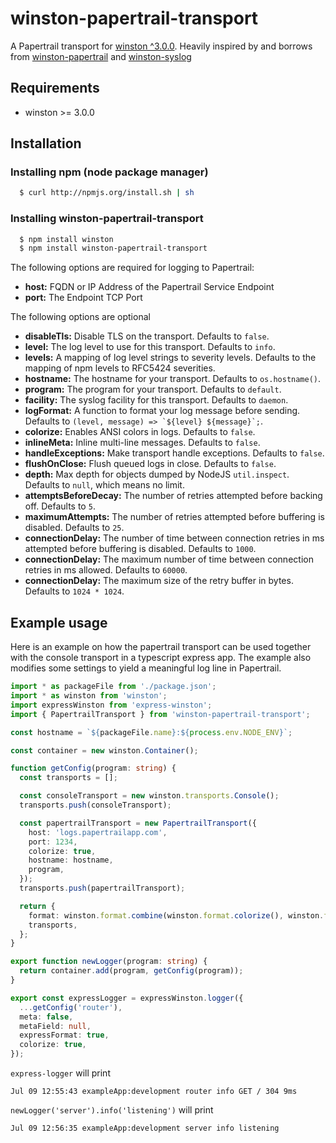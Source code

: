 # winston-papertrail-transport

A Papertrail transport for [winston ^3.0.0][0].
Heavily inspired by and borrows from [winston-papertrail][1] and [winston-syslog][2]

## Requirements

- winston >= 3.0.0

## Installation

### Installing npm (node package manager)

```bash
  $ curl http://npmjs.org/install.sh | sh
```

### Installing winston-papertrail-transport

```bash
  $ npm install winston
  $ npm install winston-papertrail-transport
```

The following options are required for logging to Papertrail:

- **host:** FQDN or IP Address of the Papertrail Service Endpoint
- **port:** The Endpoint TCP Port

The following options are optional

- **disableTls:** Disable TLS on the transport. Defaults to `false`.
- **level:** The log level to use for this transport. Defaults to `info`.
- **levels:** A mapping of log level strings to severity levels. Defaults to the mapping of npm levels to RFC5424 severities.
- **hostname:** The hostname for your transport. Defaults to `os.hostname()`.
- **program:** The program for your transport. Defaults to `default`.
- **facility:** The syslog facility for this transport. Defaults to `daemon`.
- **logFormat:** A function to format your log message before sending. Defaults to `` (level, message) => `${level} ${message}`; ``.
- **colorize:** Enables ANSI colors in logs. Defaults to `false`.
- **inlineMeta:** Inline multi-line messages. Defaults to `false`.
- **handleExceptions:** Make transport handle exceptions. Defaults to `false`.
- **flushOnClose:** Flush queued logs in close. Defaults to `false`.
- **depth:** Max depth for objects dumped by NodeJS `util.inspect`. Defaults to `null`, which means no limit.
- **attemptsBeforeDecay:** The number of retries attempted before backing off. Defaults to `5`.
- **maximumAttempts:** The number of retries attempted before buffering is disabled. Defaults to `25`.
- **connectionDelay:** The number of time between connection retries in ms attempted before buffering is disabled. Defaults to `1000`.
- **connectionDelay:** The maximum number of time between connection retries in ms allowed. Defaults to `60000`.
- **connectionDelay:** The maximum size of the retry buffer in bytes. Defaults to `1024 * 1024`.

## Example usage

Here is an example on how the papertrail transport can be used together with the console transport in a typescript express app. The example also modifies some settings to yield a meaningful log line in Papertrail.

```typescript
import * as packageFile from './package.json';
import * as winston from 'winston';
import expressWinston from 'express-winston';
import { PapertrailTransport } from 'winston-papertrail-transport';

const hostname = `${packageFile.name}:${process.env.NODE_ENV}`;

const container = new winston.Container();

function getConfig(program: string) {
  const transports = [];

  const consoleTransport = new winston.transports.Console();
  transports.push(consoleTransport);

  const papertrailTransport = new PapertrailTransport({
    host: 'logs.papertrailapp.com',
    port: 1234,
    colorize: true,
    hostname: hostname,
    program,
  });
  transports.push(papertrailTransport);

  return {
    format: winston.format.combine(winston.format.colorize(), winston.format.simple()),
    transports,
  };
}

export function newLogger(program: string) {
  return container.add(program, getConfig(program));
}

export const expressLogger = expressWinston.logger({
  ...getConfig('router'),
  meta: false,
  metaField: null,
  expressFormat: true,
  colorize: true,
});
```

`express-logger` will print

`Jul 09 12:55:43 exampleApp:development router info GET / 304 9ms`

`newLogger('server').info('listening')` will print

`Jul 09 12:56:35 exampleApp:development server info listening`

[0]: https://github.com/winstonjs/winston
[1]: https://github.com/kenperkins/winston-papertrail
[2]: https://github.com/winstonjs/winston-syslog

